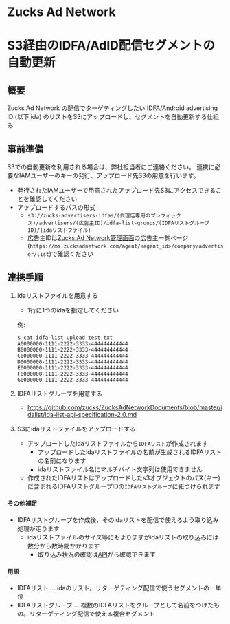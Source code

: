 # Zucks Ad Network
# S3経由のIDFA/AdID配信セグメントの自動更新

## 概要

Zucks Ad Network の配信でターゲティングしたい IDFA/Android advertising ID (以下 ida) のリストをS3にアップロードし、セグメントを自動更新する仕組み

## 事前準備

S3での自動更新を利用される場合は、弊社担当者にご連絡ください。
連携に必要なIAMユーザーのキーの発行、アップロード先S3の用意を行います。

* 発行されたIAMユーザーで用意されたアップロード先S3にアクセスできることを確認してください
* アップロードするパスの形式
  * `s3://zucks-advertisers-idfas/(代理店専用のプレフィックス)/advertisers/(広告主ID)/idfa-list-groups/(IDFAリストグループID)/(idaリストファイル)`
  * 広告主IDは[Zucks Ad Network管理画面](https://ms.zucksadnetwork.com/agent)の広告主一覧ページ(`https://ms.zucksadnetwork.com/agent/<agent_id>/company/advertiser/list`)で確認ください

## 連携手順

1. idaリストファイルを用意する
    * 1行に1つのidaを指定してください

    例:

    ```
    $ cat idfa-list-upload-test.txt
    A0000000-1111-2222-3333-444444444444
    B0000000-1111-2222-3333-444444444444
    C0000000-1111-2222-3333-444444444444
    D0000000-1111-2222-3333-444444444444
    E0000000-1111-2222-3333-444444444444
    F0000000-1111-2222-3333-444444444444
    G0000000-1111-2222-3333-444444444444
    ```

1. IDFAリストグループを用意する
    * https://github.com/zucks/ZucksAdNetworkDocuments/blob/master/idalist/ida-list-api-specification-2.0.md
1. S3にidaリストファイルをアップロードする
    * アップロードしたidaリストファイルから`IDFAリスト`が作成されます
      * アップロードしたidaリストファイルの名前が生成されるIDFAリストの名前になります
      * idaリストファイル名にマルチバイト文字列は使用できません
    * 作成されたIDFAリストはアップロードしたs3オブジェクトのパス(キー)に含まれるIDFAリストグループIDの`IDFAリストグループ`に紐づけられます

#### その他補足

* IDFAリストグループを作成後、そのidaリストを配信で使えるよう取り込み処理が走ります
  * idaリストファイルのサイズ等にもよりますがidaリストの取り込みには数分から数時間かかります
    * 取り込み状況の確認は[API](https://github.com/zucks/ZucksAdNetworkDocuments/blob/master/idalist/ida-list-api-specification-2.0.md#idaリストグループのステータス確認)から確認できます

#### 用語

* IDFAリスト ... idaのリスト。リターゲティング配信で使うセグメントの一単位
* IDFAリストグループ ... 複数のIDFAリストをグループとして名前をつけたもの。リターゲティング配信で使える複合セグメント
